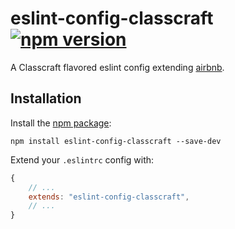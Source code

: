 # eslint-config-classcraft [![npm version](https://badge.fury.io/js/eslint-config-classcraft.svg)](https://badge.fury.io/js/eslint-config-classcraft)

A Classcraft flavored eslint config extending [airbnb](https://www.npmjs.com/package/eslint-config-airbnb).

## Installation

Install the [npm package](https://www.npmjs.com/package/eslint-config-classcraft):

`npm install eslint-config-classcraft --save-dev`

Extend your `.eslintrc` config with:

```js
{
    // ...
    extends: "eslint-config-classcraft",
    // ...
}
```